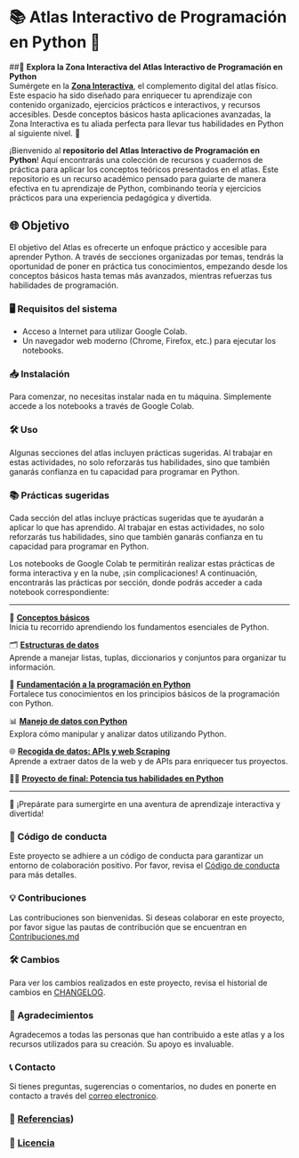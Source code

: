 # 📚 **Atlas Interactivo de Programación en Python** 🚀

##🌟 **Explora la Zona Interactiva del Atlas Interactivo de Programación en Python**  
Sumérgete en la **[Zona Interactiva](https://sites.google.com/view/atlasinteractivodeprogramacion/inicio)**, el complemento digital del atlas físico. Este espacio ha sido diseñado para enriquecer tu aprendizaje con contenido organizado, ejercicios prácticos e interactivos, y recursos accesibles. Desde conceptos básicos hasta aplicaciones avanzadas, la Zona Interactiva es tu aliada perfecta para llevar tus habilidades en Python al siguiente nivel. 🚀

¡Bienvenido al **repositorio del Atlas Interactivo de Programación en Python**! Aquí encontrarás una colección de recursos y cuadernos de práctica para aplicar los conceptos teóricos presentados en el atlas. Este repositorio es un recurso académico pensado para guiarte de manera efectiva en tu aprendizaje de Python, combinando teoría y ejercicios prácticos para una experiencia pedagógica y divertida.

## 🌐 Objetivo
El objetivo del Atlas es ofrecerte un enfoque práctico y accesible para aprender Python. A través de secciones organizadas por temas, tendrás la oportunidad de poner en práctica tus conocimientos, empezando desde los conceptos básicos hasta temas más avanzados, mientras refuerzas tus habilidades de programación.

### 🖥️ Requisitos del sistema

- Acceso a Internet para utilizar Google Colab.
- Un navegador web moderno (Chrome, Firefox, etc.) para ejecutar los notebooks.

### 📥 Instalación

Para comenzar, no necesitas instalar nada en tu máquina. Simplemente accede a los notebooks a través de Google Colab. 

### 🛠️ Uso

Algunas secciones del atlas incluyen prácticas sugeridas. Al trabajar en estas actividades, no solo reforzarás tus habilidades, sino que también ganarás confianza en tu capacidad para programar en Python.


### 📚 Prácticas sugeridas

Cada sección del atlas incluye prácticas sugeridas que te ayudarán a aplicar lo que has aprendido. Al trabajar en estas actividades, no solo reforzarás tus habilidades, sino que también ganarás confianza en tu capacidad para programar en Python. 

Los notebooks de Google Colab te permitirán realizar estas prácticas de forma interactiva y en la nube, ¡sin complicaciones! A continuación, encontrarás las prácticas por sección, donde podrás acceder a cada notebook correspondiente:

---

📖 **[Conceptos básicos](https://github.com/eduardoleon9010/Atlas_interactivo_de_programacion_en_Python/blob/main/_pages/conceptos_basicos.md)**  
  Inicia tu recorrido aprendiendo los fundamentos esenciales de Python.

🗂️ **[Estructuras de datos](https://github.com/eduardoleon9010/Atlas_interactivo_de_programacion_en_Python/blob/main/_pages/estructuras_de_datos.md)**  
  Aprende a manejar listas, tuplas, diccionarios y conjuntos para organizar tu información.

🐍 **[Fundamentación a la programación en Python](https://github.com/eduardoleon9010/Atlas_interactivo_de_programacion_en_Python/blob/main/_pages/fundamentos_de_programacion.md)**  
  Fortalece tus conocimientos en los principios básicos de la programación con Python.

📊 **[Manejo de datos con Python](https://github.com/eduardoleon9010/Atlas_interactivo_de_programacion_en_Python/blob/main/_pages/manejo_de_datos_con_python.md)**  
  Explora cómo manipular y analizar datos utilizando Python.

🌐 **[Recogida de datos: APIs y web Scraping](https://github.com/eduardoleon9010/Atlas_interactivo_de_programacion_en_Python/blob/main/_pages/recogida_de_datos_APIs_y_webscraping.md)**  
  Aprende a extraer datos de la web y de APIs para enriquecer tus proyectos.
  
🚀🐍 **[Proyecto de final: Potencia tus habilidades en Python](https://github.com/eduardoleon9010/Atlas_interactivo_de_programacion_en_Python/blob/main/_pages/proyecto_final.md)**

---

🌟 ¡Prepárate para sumergirte en una aventura de aprendizaje interactiva y divertida!

### 🙌 Código de conducta

Este proyecto se adhiere a un código de conducta para garantizar un entorno de colaboración positivo. Por favor, revisa el [Código de conducta](https://github.com/eduardoleon9010/Atlas_interactivo_de_programacion_en_Python/blob/main/_pages/codigo_de_conducta.md) para más detalles.

### 💡 Contribuciones

Las contribuciones son bienvenidas. Si deseas colaborar en este proyecto, por favor sigue las pautas de contribución que se encuentran en [Contribuciones.md](https://github.com/eduardoleon9010/Atlas_interactivo_de_programacion_en_Python/blob/main/Contribuciones.md)

### 🛠️ Cambios

Para ver los cambios realizados en este proyecto, revisa el historial de cambios en [CHANGELOG](https://github.com/eduardoleon9010/Atlas_interactivo_de_programacion_en_Python/blob/main/_pages/contribuciones.md).

### 📖 Agradecimientos

Agradecemos a todas las personas que han contribuido a este atlas y a los recursos utilizados para su creación. Su apoyo es invaluable.

### 📞 Contacto

Si tienes preguntas, sugerencias o comentarios, no dudes en ponerte en contacto a través del [correo electronico](mailto:formacionexatech@gmail.com).

### 🔗 [Referencias](https://github.com/eduardoleon9010/Atlas_interactivo_de_programacion_en_Python/blob/main/_pages/BIBLIOGRAFIA.md))

### 📜 [Licencia](https://github.com/eduardoleon9010/Atlas_interactivo_de_programacion_en_Python/blob/main/_pages/Licencia.md)
